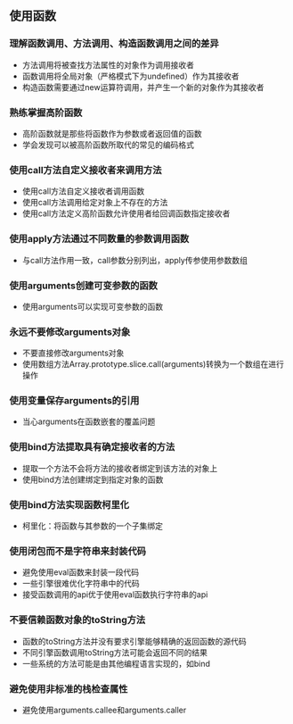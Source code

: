 ## 使用函数

### 理解函数调用、方法调用、构造函数调用之间的差异

- 方法调用将被查找方法属性的对象作为调用接收者
- 函数调用将全局对象（严格模式下为undefined）作为其接收者
- 构造函数需要通过new运算符调用，并产生一个新的对象作为其接收者

### 熟练掌握高阶函数

- 高阶函数就是那些将函数作为参数或者返回值的函数
- 学会发现可以被高阶函数所取代的常见的编码格式

### 使用call方法自定义接收者来调用方法

- 使用call方法自定义接收者调用函数
- 使用call方法调用给定对象上不存在的方法
- 使用call方法定义高阶函数允许使用者给回调函数指定接收者

### 使用apply方法通过不同数量的参数调用函数

- 与call方法作用一致，call参数分别列出，apply传参使用参数数组

### 使用arguments创建可变参数的函数

- 使用arguments可以实现可变参数的函数

### 永远不要修改arguments对象

- 不要直接修改arguments对象
- 使用数组方法Array.prototype.slice.call(arguments)转换为一个数组在进行操作

### 使用变量保存arguments的引用

- 当心arguments在函数嵌套的覆盖问题

### 使用bind方法提取具有确定接收者的方法

- 提取一个方法不会将方法的接收者绑定到该方法的对象上
- 使用bind方法创建绑定到指定对象的函数

### 使用bind方法实现函数柯里化

- 柯里化：将函数与其参数的一个子集绑定

### 使用闭包而不是字符串来封装代码

- 避免使用eval函数来封装一段代码
- 一些引擎很难优化字符串中的代码
- 接受函数调用的api优于使用eval函数执行字符串的api

### 不要信赖函数对象的toString方法

- 函数的toString方法并没有要求引擎能够精确的返回函数的源代码
- 不同引擎函数调用toString方法可能会返回不同的结果
- 一些系统的方法可能是由其他编程语言实现的，如bind

### 避免使用非标准的栈检查属性

- 避免使用arguments.callee和arguments.caller

